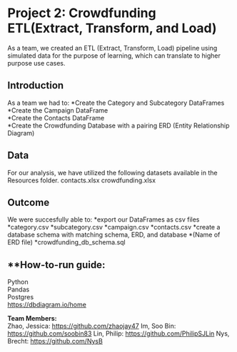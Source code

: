 # Project 2: Crowdfunding ETL(Extract, Transform, and Load)

As a team, we created an ETL (Extract, Transform, Load) pipeline using simulated data for the purpose of learning, which can translate to higher purpose use cases. 

## **Introduction**<br/>
As a team we had to:
*Create the Category and Subcategory DataFrames <br/>
*Create the Campaign DataFrame <br/>
*Create the Contacts DataFrame <br/>
*Create the Crowdfunding Database with a pairing ERD (Entity Relationship Diagram) <br/>


## **Data**
For our analysis, we have utilized the following datasets available in the Resources folder.
contacts.xlsx
crowdfunding.xlsx


## **Outcome**
We were succesfully able to:
*export our DataFrames as csv files
    *category.csv
    *subcategory.csv
    *campaign.csv
    *contacts.csv
*create a database schema with matching schema, ERD, and database
    *(Name of ERD file)
    *crowdfunding_db_schema.sql


## **How-to-run guide:
Python <br/>
Pandas <br/>
Postgres <br/>
https://dbdiagram.io/home <br/>


**Team Members:** <br/>
Zhao, Jessica: https://github.com/zhaojay47
Im, Soo Bin: https://github.com/soobin83
Lin, Philip: https://github.com/PhilipSJLin
Nys, Brecht: https://github.com/NysB
